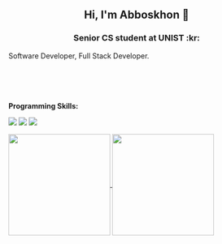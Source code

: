 <h2 align="center">Hi, I'm Abboskhon 👋</h2>
<h3 align="center"> Senior CS student at UNIST :kr:</h3>
Software Developer, Full Stack Developer.
<br />
<br />
<br />
<br />
<br /> 

**Programming Skills:**


![](https://img.shields.io/badge/javascript-%23323330.svg?style=for-the-badge&logo=javascript&logoColor=white)
![](https://img.shields.io/badge/c++-%2300599C.svg?style=for-the-badge&logo=c%2B%2B&logoColor=white)
![](https://img.shields.io/badge/python-%2314354C.svg?style=for-the-badge&logo=python&logoColor=%23F7DF1E)  


<a href="https://github.com/anuraghazra/github-readme-stats">
  <img height=200 align="center" src="https://github-readme-stats.vercel.app/api?username=constructorlib&rank_icon=github" />
</a>
<a href="https://github.com/anuraghazra/convoychat">
  <img height=200 align="center" src="https://github-readme-stats.vercel.app/api/top-langs?username=constructorlib&layout=compact&langs_count=8&card_width=320" />
</a>
